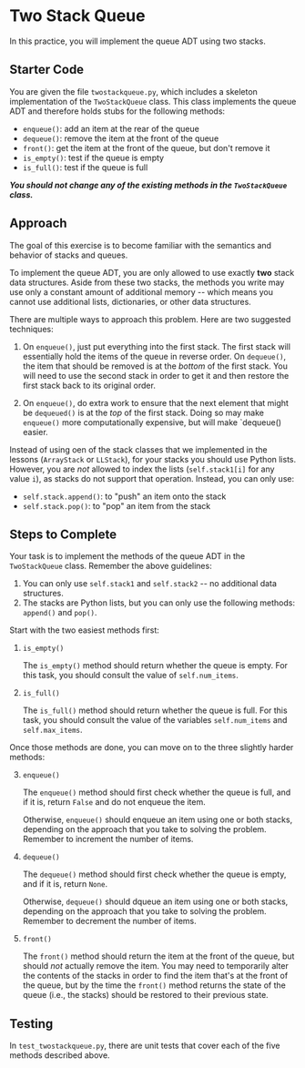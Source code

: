 # Two Stack Queue

In this practice, you will implement the queue ADT using two stacks.

## Starter Code

You are given the file `twostackqueue.py`, which includes a skeleton implementation of the `TwoStackQueue` class. This class implements the queue ADT and therefore holds stubs for the following methods:

* `enqueue()`: add an item at the rear of the queue
* `dequeue()`: remove the item at the front of the queue
* `front()`: get the item at the front of the queue, but don't remove it
* `is_empty()`: test if the queue is empty
* `is_full()`: test if the queue is full

***You should not change any of the existing methods in the `TwoStackQueue` class.***

## Approach

The goal of this exercise is to become familiar with the semantics and behavior of stacks and queues.

To implement the queue ADT, you are only allowed to use exactly **two** stack data structures. Aside from these two stacks, the methods you write may use only a constant amount of additional memory -- which means you cannot use additional lists, dictionaries, or other data structures.

There are multiple ways to approach this problem. Here are two suggested techniques:

1. On `enqueue()`, just put everything into the first stack. The first stack will essentially hold the items of the queue in reverse order. On `dequeue()`, the item that should be removed is at the *bottom* of the first stack. You will need to use the second stack in order to get it and then restore the first stack back to its original order.

2. On `enqueue()`, do extra work to ensure that the next element that might be `dequeued()` is at the *top* of the first stack. Doing so may make `enqueue()` more computationally expensive, but will make `dequeue() easier.

Instead of using oen of the stack classes that we implemented in the lessons (`ArrayStack` or `LLStack`), for your stacks you should use Python lists. However, you are *not* allowed to index the lists (`self.stack1[i]` for any value `i`), as stacks do not support that operation. Instead, you can only use:

* `self.stack.append()`: to "push" an item onto the stack
* `self.stack.pop()`: to "pop" an item from the stack

## Steps to Complete

Your task is to implement the methods of the queue ADT in the `TwoStackQueue` class. Remember the above guidelines:

1. You can only use `self.stack1` and `self.stack2` -- no additional data structures.
2. The stacks are Python lists, but you can only use the following methods: `append()` and `pop()`.

Start with the two easiest methods first:

1. `is_empty()`

    The `is_empty()` method should return whether the queue is empty. For this task, you should consult the value of `self.num_items`.

2. `is_full()`

    The `is_full()` method should return whether the queue is full. For this task, you should consult the value of the variables `self.num_items` and `self.max_items`.

Once those methods are done, you can move on to the three slightly harder methods:

3. `enqueue()`

    The `enqueue()` method should first check whether the queue is full, and if it is, return `False` and do not enqueue the item.

    Otherwise, `enqueue()` should enqueue an item using one or both stacks, depending on the approach that you take to solving the problem. Remember to increment the number of items.

4. `dequeue()`

    The `dequeue()` method should first check whether the queue is empty, and if it is, return `None`.

    Otherwise, `dequeue()` should dqueue an item using one or both stacks, depending on the approach that you take to solving the problem. Remember to decrement the number of items.

5. `front()`

    The `front()` method should return the item at the front of the queue, but should *not* actually remove the item. You may need to temporarily alter the contents of the stacks in order to find the item that's at the front of the queue, but by the time the `front()` method returns the state of the queue (i.e., the stacks) should be restored to their previous state.

## Testing

In `test_twostackqueue.py`, there are unit tests that cover each of the five methods described above.
